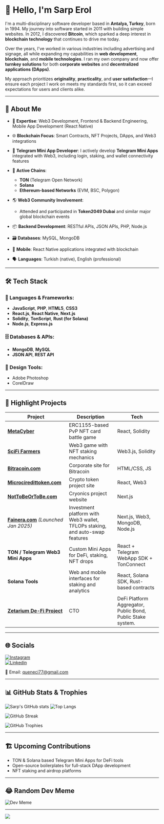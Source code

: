 # 👋 Hello, I'm Sarp Erol

I'm a multi-disciplinary software developer based in **Antalya, Turkey**, born in 1994. My journey into software started in 2011 with building simple websites. In 2012, I discovered **Bitcoin**, which sparked a deep interest in **blockchain technology** that continues to drive me today.

Over the years, I've worked in various industries including advertising and signage, all while expanding my capabilities in **web development**, **blockchain**, and **mobile technologies**. I ran my own company and now offer **turnkey solutions** for both **corporate websites** and **decentralized applications (DApps)**.

My approach prioritizes **originality**, **practicality**, and **user satisfaction**—I ensure each project I work on meets my standards first, so it can exceed expectations for users and clients alike.

---

## 💼 About Me

- 🧠 **Expertise**: Web3 Development, Frontend & Backend Engineering, Mobile App Development (React Native)
- 🌐 **Blockchain Focus**: Smart Contracts, NFT Projects, DApps, and Web3 integrations
- 💬 **Telegram Mini App Developer**: I actively develop **Telegram Mini Apps** integrated with Web3, including login, staking, and wallet connectivity features
- 🧱 **Active Chains**:  
  - **TON** (Telegram Open Network)  
  - **Solana**  
  - **Ethereum-based Networks** (EVM, BSC, Polygon)

- 🌎 **Web3 Community Involvement**:  
  - Attended and participated in **Token2049 Dubai** and similar major global blockchain events

- 📦 **Backend Development**: RESTful APIs, JSON APIs, PHP, Node.js
- 🗃️ **Databases**: MySQL, MongoDB
- 📱 **Mobile**: React Native applications integrated with blockchain
- 🗣️ **Languages**: Turkish (native), English (professional)

---

## 🛠️ Tech Stack

### 🔧 Languages & Frameworks:
- **JavaScript**, **PHP**, **HTML5**, **CSS3**
- **React.js**, **React Native**, **Next.js**
- **Solidity**, **TonScript**, **Rust (for Solana)**  
- **Node.js**, **Express.js**

### 🗄️ Databases & APIs:
- **MongoDB**, **MySQL**
- **JSON API**, **REST API**

### 🎨 Design Tools:
- Adobe Photoshop
- CorelDraw

---

## 🚀 Highlight Projects

| Project | Description | Tech |
|--------|-------------|------|
| [**MetaCyber**](https://github.com/sarp07/NewNFT-CardGame) | ERC1155-based PvP NFT card battle game | React, Solidity |
| [**SciFi Farmers**](https://github.com/sarp07/FarmerGame) | Web3 game with NFT staking mechanics | Web3.js, Solidity |
| [**Bitracoin.com**](https://github.com/BITRATECH/Bitracoin.com) | Corporate site for Bitracoin | HTML/CSS, JS |
| [**Microciredittoken.com**](https://microcredittoken.com) | Crypto token project site | React, Web3 |
| [**NotToBeOrToBe.com**](https://nottobeortobe.com) | Cryonics project website | Next.js |
| [**Fainera.com**](https://fainera.com) *(Launched Jan 2025)* | Investment platform with Web3 wallet, TFLOPs staking, and auto-swap features | Next.js, Web3, MongoDB, Node.js |
| **TON / Telegram Web3 Mini Apps** | Custom Mini Apps for DeFi, staking, NFT drops | React + Telegram WebApp SDK + TonConnect |
| **Solana Tools** | Web and mobile interfaces for staking and analytics | React, Solana SDK, Rust-based contracts |
| [**Zetarium De-Fi Project**](https://www.zetarium.world/) | CTO | DeFi Platform Aggregator, Public Bond, Public Stake system. | 

---

## 🌐 Socials

[![Instagram](https://img.shields.io/badge/Instagram-%23E4405F.svg?logo=Instagram&logoColor=white)](https://instagram.com/erlsarp)  
[![Linkedin](https://img.shields.io/badge/LinkedIn-blue?style=for-the-badge&logo=linkedin&logoColor=white)](https://www.linkedin.com/in/sarp-erol)

📧 Email: [queneci77@gmail.com](mailto:queneci77@gmail.com)

---

## 📊 GitHub Stats & Trophies

![Sarp's GitHub stats](https://github-readme-stats.vercel.app/api?username=sarp07&show_icons=true&theme=radical)
![Top Langs](https://github-readme-stats.vercel.app/api/top-langs/?username=sarp07&layout=compact&theme=tokyonight)

![GitHub Streak](https://github-readme-streak-stats.herokuapp.com/?user=sarp07&theme=dark)

![GitHub Trophies](https://github-profile-trophy.vercel.app/?username=sarp07&theme=gruvbox)

---

## 🏗️ Upcoming Contributions

- TON & Solana based Telegram Mini Apps for DeFi tools
- Open-source boilerplates for full-stack DApp development
- NFT staking and airdrop platforms

---

## 😂 Random Dev Meme

![Dev Meme](https://random-memer.herokuapp.com/)

---

[![](https://visitcount.itsvg.in/api?id=sarp07&icon=0&color=0)](https://visitcount.itsvg.in)

<!-- Proudly created with GPRM (https://gprm.itsvg.in) -->
